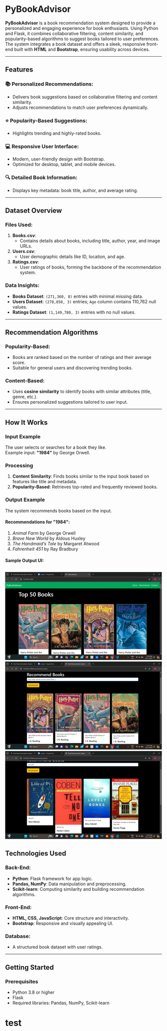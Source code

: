 # PyBookAdvisor

**PyBookAdvisor** is a book recommendation system designed to provide a personalized and engaging experience for book enthusiasts. Using Python and Flask, it combines collaborative filtering, content similarity, and popularity-based algorithms to suggest books tailored to user preferences. The system integrates a book dataset and offers a sleek, responsive front-end built with **HTML** and **Bootstrap**, ensuring usability across devices.

---

## Features

### 📚 Personalized Recommendations:
- Delivers book suggestions based on collaborative filtering and content similarity.
- Adjusts recommendations to match user preferences dynamically.

### ⭐ Popularity-Based Suggestions:
- Highlights trending and highly-rated books.

### 💻 Responsive User Interface:
- Modern, user-friendly design with Bootstrap.
- Optimized for desktop, tablet, and mobile devices.

### 🔍 Detailed Book Information:
- Displays key metadata: book title, author, and average rating.

---

## Dataset Overview

### Files Used:
1. **Books.csv**:
   - Contains details about books, including title, author, year, and image URLs.
2. **Users.csv**:
   - User demographic details like ID, location, and age.
3. **Ratings.csv**:
   - User ratings of books, forming the backbone of the recommendation system.

### Data Insights:
- **Books Dataset**: `(271,360, 8)` entries with minimal missing data.
- **Users Dataset**: `(278,858, 3)` entries; `Age` column contains 110,762 null values.
- **Ratings Dataset**: `(1,149,780, 3)` entries with no null values.

---

## Recommendation Algorithms

### Popularity-Based:
- Books are ranked based on the number of ratings and their average score.
- Suitable for general users and discovering trending books.

### Content-Based:
- Uses **cosine similarity** to identify books with similar attributes (title, genre, etc.).
- Ensures personalized suggestions tailored to user input.

---

## How It Works

### Input Example
The user selects or searches for a book they like.  
Example input: **"1984"** by George Orwell.

### Processing
1. **Content Similarity**: Finds books similar to the input book based on features like title and metadata.
2. **Popularity-Based**: Retrieves top-rated and frequently reviewed books.

### Output Example
The system recommends books based on the input.

#### **Recommendations for "1984":**
1. *Animal Farm* by George Orwell  
2. *Brave New World* by Aldous Huxley  
3. *The Handmaid’s Tale* by Margaret Atwood  
4. *Fahrenheit 451* by Ray Bradbury  

#### Sample Output UI:


![alt text](images/Top50.png)
![alt text](<images/Harry Potter.png>)
![alt text](<images/Life of Pi.png>)
---

## Technologies Used

### Back-End:
- **Python**: Flask framework for app logic.
- **Pandas, NumPy**: Data manipulation and preprocessing.
- **Scikit-learn**: Computing similarity and building recommendation algorithms.

### Front-End:
- **HTML, CSS, JavaScript**: Core structure and interactivity.
- **Bootstrap**: Responsive and visually appealing UI.

### Database:
- A structured book dataset with user ratings.

---

## Getting Started

### Prerequisites
- Python 3.8 or higher
- Flask
- Required libraries: Pandas, NumPy, Scikit-learn


# test
